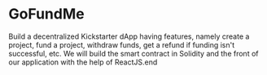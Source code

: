 # GoFundMe
 Build a decentralized Kickstarter dApp having features, namely create a project, fund a project, withdraw funds, get a refund if funding isn't successful, etc. We will build the smart contract in Solidity and the front of our application with the help of ReactJS.end
